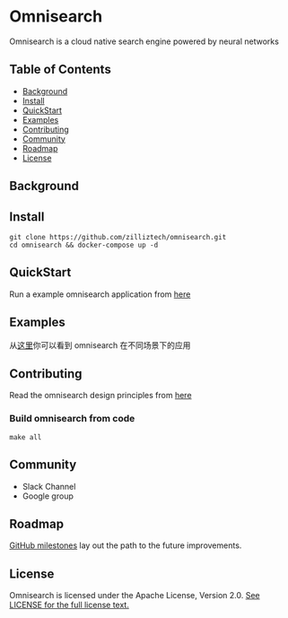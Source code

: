 # Omnisearch
Omnisearch is a cloud native search engine powered by neural networks

## Table of Contents

 - [Background](https://github.com/zilliztech/omnisearch#Background)
 - [Install](https://github.com/zilliztech/omnisearch#Install)
 - [QuickStart](https://github.com/zilliztech/omnisearch#QuickStart)
 - [Examples](https://github.com/zilliztech/omnisearch#Examples)
 - [Contributing](https://github.com/zilliztech/omnisearch#Contributing)
 - [Community](https://github.com/zilliztech/omnisearch#Community)
 - [Roadmap](https://github.com/zilliztech/omnisearch#Roadmap)
 - [License](https://github.com/zilliztech/omnisearch#License)
## Background
## Install

    git clone https://github.com/zilliztech/omnisearch.git
    cd omnisearch && docker-compose up -d

## QuickStart
Run a example omnisearch application from [here](https://github.com/zilliztech/omnisearch/tree/master/docs/quickstart)

## Examples
从[这里](https://github.com/zilliztech/omnisearch/tree/master/docs/example)你可以看到 omnisearch 在不同场景下的应用

## Contributing
Read the omnisearch design principles from [here](https://github.com/zilliztech/omnisearch/tree/master/docs/design-principles)
### Build omnisearch from code

    make all
## Community

 - Slack Channel
 - Google group

## Roadmap
[GitHub milestones](https://github.com/zilliztech/omnisearch/milestones) lay out the path to the future improvements.
## License
Omnisearch is licensed under the Apache License, Version 2.0. [See LICENSE for the full license text.](https://github.com/zilliztech/omnisearch/blob/master/LICENSE)
